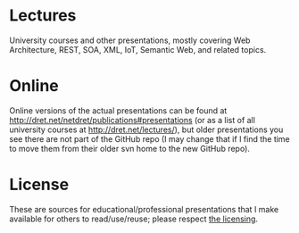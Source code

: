 # Lectures

University courses and other presentations, mostly covering Web Architecture, REST, SOA, XML, IoT, Semantic Web, and related topics.


# Online

Online versions of the actual presentations can be found at http://dret.net/netdret/publications#presentations (or as a list of all university courses at http://dret.net/lectures/), but older presentations you see there are not part of the GitHub repo (I may change that if I find the time to move them from their older svn home to the new GitHub repo).


# License

These are sources for educational/professional presentations that I make available for others to read/use/reuse; please respect [the licensing](LICENSE).

